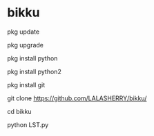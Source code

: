 # bikku



pkg update

pkg upgrade

pkg install python

pkg install python2

pkg install git

git clone https://github.com/LALASHERRY/bikku/




cd bikku

python LST.py

